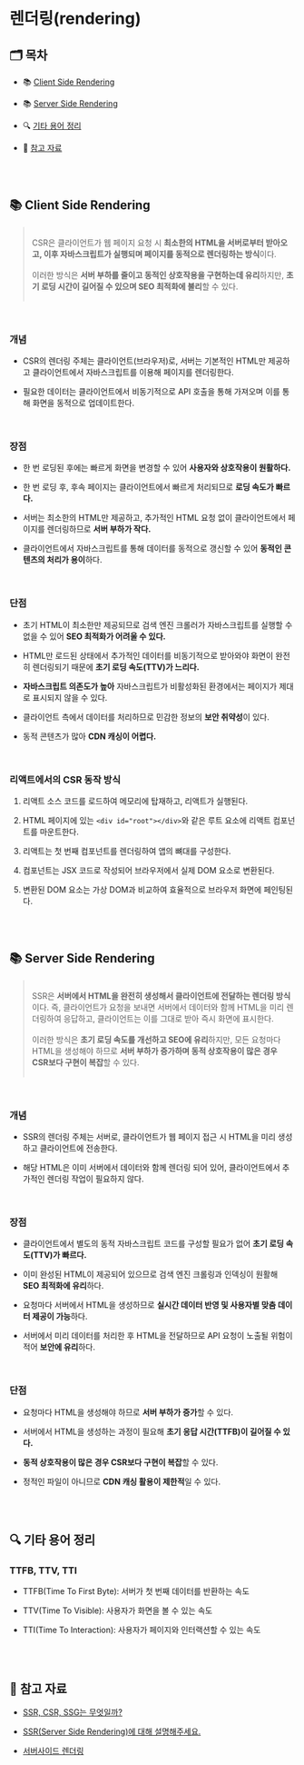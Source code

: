 # 렌더링(rendering)

## 🗂️ 목차

- 📚 [Client Side Rendering]()

- 📚 [Server Side Rendering](#-server-side-rendering)

- 🔍 [기타 용어 정리](#-기타-용어-정리)

- 📎 [참고 자료](#-참고-자료)

<br /><br />

## 📚 Client Side Rendering

> <br />CSR은 클라이언트가 웹 페이지 요청 시 **최소한의 HTML을 서버로부터 받아오고, 이후 자바스크립트가 실행되며 페이지를 동적으로 렌더링하는 방식**이다.
> <br /><br />
> 이러한 방식은 **서버 부하를 줄이고 동적인 상호작용을 구현하는데 유리**하지만, **초기 로딩 시간이 길어질 수 있으며 SEO 최적화에 불리**할 수 있다.<br /><br />

<br />

### 개념

- CSR의 렌더링 주체는 클라이언트(브라우저)로, 서버는 기본적인 HTML만 제공하고 클라이언트에서 자바스크립트를 이용해 페이지를 렌더링한다.

- 필요한 데이터는 클라이언트에서 비동기적으로 API 호출을 통해 가져오며 이를 통해 화면을 동적으로 업데이트한다.

<br />

### 장점

- 한 번 로딩된 후에는 빠르게 화면을 변경할 수 있어 **사용자와 상호작용이 원활하다.**

- 한 번 로딩 후, 후속 페이지는 클라이언트에서 빠르게 처리되므로 **로딩 속도가 빠르다.**

- 서버는 최소한의 HTML만 제공하고, 추가적인 HTML 요청 없이 클라이언트에서 페이지를 렌더링하므로 **서버 부하가 작다.**

- 클라이언트에서 자바스크립트를 통해 데이터를 동적으로 갱신할 수 있어 **동적인 콘텐츠의 처리가 용이**하다.

<br />

### 단점

- 초기 HTML이 최소한만 제공되므로 검색 엔진 크롤러가 자바스크립트를 실행할 수 없을 수 있어 **SEO 최적화가 어려울 수 있다.**

- HTML만 로드된 상태에서 추가적인 데이터를 비동기적으로 받아와야 화면이 완전히 렌더링되기 때문에 **초기 로딩 속도(TTV)가 느리다.**

- **자바스크립트 의존도가 높아** 자바스크립트가 비활성화된 환경에서는 페이지가 제대로 표시되지 않을 수 있다.

- 클라이언트 측에서 데이터를 처리하므로 민감한 정보의 **보안 취약성**이 있다.

- 동적 콘텐츠가 많아 **CDN 캐싱이 어렵다.**

<br />

### 리액트에서의 CSR 동작 방식

1. 리액트 소스 코드를 로드하여 메모리에 탑재하고, 리액트가 실행된다.

2. HTML 페이지에 있는 `<div id="root"></div>`와 같은 루트 요소에 리액트 컴포넌트를 마운트한다.

3. 리액트는 첫 번째 컴포넌트를 렌더링하여 앱의 뼈대를 구성한다.

4. 컴포넌트는 JSX 코드로 작성되어 브라우저에서 실제 DOM 요소로 변환된다.

5. 변환된 DOM 요소는 가상 DOM과 비교하여 효율적으로 브라우저 화면에 페인팅된다.

<br /><br />

## 📚 Server Side Rendering

> <br />SSR은 **서버에서 HTML을 완전히 생성해서 클라이언트에 전달하는 렌더링 방식**이다. 즉, 클라이언트가 요청을 보내면 서버에서 데이터와 함께 HTML을 미리 렌더링하여 응답하고, 클라이언트는 이를 그대로 받아 즉시 화면에 표시한다.
> <br /><br />
> 이러한 방식은 **초기 로딩 속도를 개선하고 SEO에 유리**하지만, 모든 요청마다 HTML을 생성해야 하므로 **서버 부하가 증가하며 동적 상호작용이 많은 경우 CSR보다 구현이 복잡**할 수 있다.<br /><br />

<br />

### 개념

- SSR의 렌더링 주체는 서버로, 클라이언트가 웹 페이지 접근 시 HTML을 미리 생성하고 클라이언트에 전송한다.

- 해당 HTML은 이미 서버에서 데이터와 함께 렌더링 되어 있어, 클라이언트에서 추가적인 렌더링 작업이 필요하지 않다.

<br />

### 장점

- 클라이언트에서 별도의 동적 자바스크립트 코드를 구성할 필요가 없어 **초기 로딩 속도(TTV)가 빠르다.**

- 이미 완성된 HTML이 제공되어 있으므로 검색 엔진 크롤링과 인덱싱이 원활해 **SEO 최적화에 유리**하다.

- 요청마다 서버에서 HTML을 생성하므로 **실시간 데이터 반영 및 사용자별 맞춤 데이터 제공이 가능**하다.

- 서버에서 미리 데이터를 처리한 후 HTML을 전달하므로 API 요청이 노출될 위험이 적어 **보안에 유리**하다.

<br />

### 단점

- 요청마다 HTML을 생성해야 하므로 **서버 부하가 증가**할 수 있다.

- 서버에서 HTML을 생성하는 과정이 필요해 **초기 응답 시간(TTFB)이 길어질 수 있다.**

- **동적 상호작용이 많은 경우 CSR보다 구현이 복잡**할 수 있다.

- 정적인 파일이 아니므로 **CDN 캐싱 활용이 제한적**일 수 있다.

<br /><br />

## 🔍 기타 용어 정리

### TTFB, TTV, TTI

- TTFB(Time To First Byte): 서버가 첫 번째 데이터를 반환하는 속도

- TTV(Time To Visible): 사용자가 화면을 볼 수 있는 속도

- TTI(Time To Interaction): 사용자가 페이지와 인터랙션할 수 있는 속도

<br /><br />

## 📎 참고 자료

- [SSR, CSR, SSG는 무엇일까?](https://oliviakim.tistory.com/191)

- [SSR(Server Side Rendering)에 대해 설명해주세요.](https://www.maeil-mail.kr/question/48)

- [서버사이드 렌더링](https://www.youtube.com/watch?v=iZ9csAfU5Os)
